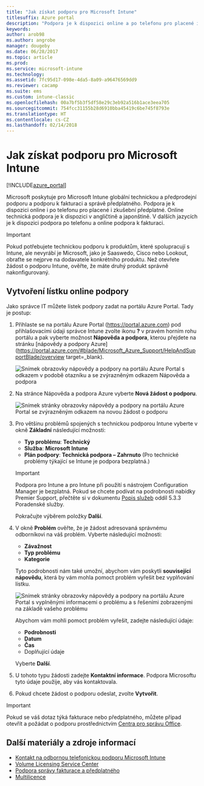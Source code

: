 ```yaml
---
title: "Jak získat podporu pro Microsoft Intune"
titlesuffix: Azure portal
description: "Podpora je k dispozici online a po telefonu pro placené i zkušební předplatné."
keywords: 
author: arob98
ms.author: angrobe
manager: dougeby
ms.date: 06/28/2017
ms.topic: article
ms.prod: 
ms.service: microsoft-intune
ms.technology: 
ms.assetid: 7fc95d17-098e-4da5-8a09-a96476569dd9
ms.reviewer: cacamp
ms.suite: ems
ms.custom: intune-classic
ms.openlocfilehash: 00a7bf5b3f5df58e29c3eb92a516b1ace3eea705
ms.sourcegitcommit: 754fcc31155b28d6910bba45419c6be745f8793e
ms.translationtype: HT
ms.contentlocale: cs-CZ
ms.lasthandoff: 02/14/2018
---
```

# <a name="how-to-get-support-for-microsoft-intune"></a>Jak získat podporu pro Microsoft Intune

[!INCLUDE[azure_portal](./includes/note-for-both-portals.md)]

Microsoft poskytuje pro Microsoft Intune globální technickou a předprodejní podporu a podporu k fakturaci a správě předplatného. Podpora je k dispozici online i po telefonu pro placené i zkušební předplatné. Online technická podpora je k dispozici v angličtině a japonštině. V dalších jazycích je k dispozici podpora po telefonu a online podpora k fakturaci.

>[!IMPORTANT]
> Pokud potřebujete technickou podporu k produktům, které spolupracují s Intune, ale nevyrábí je Microsoft, jako je Saaswedo, Cisco nebo Lookout, obraťte se nejprve na dodavatele konkrétního produktu. Než otevřete žádost o podporu Intune, ověřte, že máte druhý produkt správně nakonfigurovaný.

## <a name="create-an-online-support-ticket"></a>Vytvoření lístku online podpory

Jako správce IT můžete lístek podpory zadat na portálu Azure Portal. Tady je postup:

1. Přihlaste se na portálu Azure Portal (https://portal.azure.com) pod přihlašovacími údaji správce Intune zvolte ikonu **?** v pravém horním rohu portálu a pak vyberte možnost **Nápověda a podpora**, kterou přejdete na stránku [nápovědy a podpory Azure](https://portal.azure.com/#blade/Microsoft_Azure_Support/HelpAndSupportBlade/overview target=_blank).

    ![Snímek obrazovky nápovědy a podpory na portálu Azure Portal s odkazem v podobě otazníku a se zvýrazněným odkazem Nápověda a podpora](./media/azure-get-support.png)

2. Na stránce Nápověda a podpora Azure vyberte **Nová žádost o podporu**.

    ![Snímek stránky obrazovky nápovědy a podpory na portálu Azure Portal se zvýrazněným odkazem na novou žádost o podporu](./media/azure-support-ticket-link.png)
3. Pro většinu problémů spojených s technickou podporou Intune vyberte v okně **Základní** následující možnosti:
    - **Typ problému**: **Technický**
    - **Služba**: **Microsoft Intune**
    - **Plán podpory**: **Technická podpora – Zahrnuto** (Pro technické problémy týkající se Intune je podpora bezplatná.)

    >[!IMPORTANT]
    >Podpora pro Intune a pro Intune při použití s nástrojem Configuration Manager je bezplatná. Pokud se chcete podívat na podrobnosti nabídky Premier Support, přečtěte si v dokumentu [Popis služeb](https://www.microsoft.com/microsoftservices/services-list.aspx) oddíl 5.3.3 Poradenské služby.

    Pokračujte výběrem položky **Další**.
4. V okně **Problém** ověřte, že je žádost adresovaná správnému odborníkovi na váš problém. Vyberte následující možnosti:
    - **Závažnost**
    - **Typ problému**
    - **Kategorie**

    Tyto podrobnosti nám také umožní, abychom vám poskytli **související nápovědu**, která by vám mohla pomoct problém vyřešit bez vyplňování lístku.

    ![Snímek stránky obrazovky nápovědy a podpory na portálu Azure Portal s vyplněnými informacemi o problému a s řešeními zobrazenými na základě vašeho problému](./media/support-need-solutions.png)

    Abychom vám mohli pomoct problém vyřešit, zadejte následující údaje:
    -   **Podrobnosti**
    - **Datum**
    - **Čas**
    - Doplňující údaje

    Vyberte **Další**.
5. U tohoto typu žádosti zadejte **Kontaktní informace**. Podpora Microsoftu tyto údaje použije, aby vás kontaktovala.
6. Pokud chcete žádost o podporu odeslat, zvolte **Vytvořit**.

>[!IMPORTANT]
>Pokud se váš dotaz týká fakturace nebo předplatného, můžete případ otevřít a požádat o podporu prostřednictvím [Centra pro správu Office](https://portal.office.com/Support/SupportEntry.aspx).

## <a name="additional-resources"></a>Další materiály a zdroje informací
- [Kontakt na odbornou telefonickou podporu Microsoft Intune](phone-support-contact.md)
- [Volume Licensing Service Center](http://go.microsoft.com/fwlink/p/?LinkID=282016)
- [Podpora správy fakturace a předplatného](https://support.office.com/article/Contact-Office-365-for-business-support-Admin-Help-32a17ca7-6fa0-4870-8a8d-e25ba4ccfd4b)
- [Multilicence](http://go.microsoft.com/fwlink/p/?LinkID=282015)
